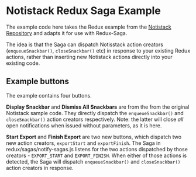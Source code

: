 # Notistack Redux Saga Example  

The example code here takes the Redux example from the [Notistack Repository](https://github.com/iamhosseindhv/notistack) and adapts it for use with Redux-Saga.

The idea is that the Saga can dispatch Notisstack action creators (`enqueueSnackbar()`, `closeSnackbar()` etc) in response to your existing Redux actions, rather than inserting new Notistack actions directly into your existing code.

## Example buttons

The example contains four buttons.

**Display Snackbar** and **Dismiss All Snackbars** are from the from the original Notistack sample code.  They directly dispatch the `enqueueSnackbar()` and `closeSnackbar()` action creators respectively.  Note: the latter will close _all_ open notifications when issued without parameters, as it is here.

**Start Export** and **Finish Export** are two new buttons, which dispatch two new action creators, `exportStart` and `exportFinish`.   The Saga in redux/sagas/notify-sagas.js listens for the two actions dispatched by those creators - `EXPORT_START` and `EXPORT_FINISH`.   When either of those actions is detected, the Saga will dispatch `enqueueSnackbar()` and `closeSnackbar()` action creators in response.